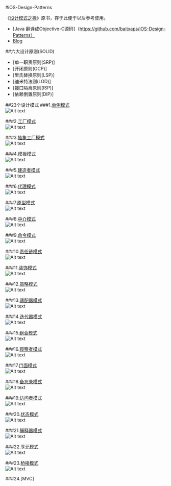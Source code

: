 #iOS-Design-Patterns

《[设计模式之禅](http://download.csdn.net/detail/baitxaps/9602132)》原书，存于此便于以后参考使用。
* [Java 翻译成Objective-C源码]（https://github.com/baitxaps/iOS-Design-Patterns）
* [Blog](http://write.blog.csdn.net/postedit/52196681)

##六大设计原则(SOLID)
* [单一职责原则(SRP)]
* [开闭原则(OCP)]
* [里氏替换原则(LSP)]
* [迪米特法则(LOD)]
* [接口隔离原则(ISP)]
* [依赖倒置原则(DIP)]


##23个设计模式
###1.[单例模式](https://github.com/baitxaps/iOS-Design-Patterns/tree/master/AdapterPattern)  
![Alt text](https://github.com/baitxaps/iOS-Design-Patterns/blob/master/jpg/singleton.gif "单例模式")

###2.[工厂模式](https://github.com/baitxaps/iOS-Design-Patterns/tree/master/FactoryMethodPattern)  
![Alt text](https://github.com/baitxaps/iOS-Design-Patterns/blob/master/jpg/factorys.jpg "工厂模式类图")

###3.[抽象工厂模式](https://github.com/baitxaps/iOS-Design-Patterns/tree/master/FactoryMethodPattern)   
![Alt text](https://github.com/baitxaps/iOS-Design-Patterns/blob/master/jpg/factorya.jpg "抽象工厂模式类图")

###4.[模板模式](https://github.com/baitxaps/iOS-Design-Patterns/tree/master/ProtoType)  
![Alt text](https://github.com/baitxaps/iOS-Design-Patterns/blob/master/jpg/template.jpg "模板模式类图")

###5.[建造者模式](https://github.com/baitxaps/iOS-Design-Patterns/tree/master/BuilderParrern)  
![Alt text](https://github.com/baitxaps/iOS-Design-Patterns/blob/master/jpg/builder.jpg "建造者模式类图")

###6.[代理模式](https://github.com/baitxaps/iOS-Design-Patterns/tree/master/RHCProxy)  
![Alt text](https://github.com/baitxaps/iOS-Design-Patterns/blob/master/jpg/proxy.jpg "代理模式类图")

###7.[原型模式](https://github.com/baitxaps/iOS-Design-Patterns/tree/master/ProtoType)  
![Alt text](https://github.com/baitxaps/iOS-Design-Patterns/blob/master/jpg/prototype.gif "原型模式类图")

###8.[中介模式](https://github.com/baitxaps/iOS-Design-Patterns/tree/master/MediatorPattern)  
![Alt text](https://github.com/baitxaps/iOS-Design-Patterns/blob/master/jpg/mediator.jpg "中介模式类图")

###9.[命令模式](https://github.com/baitxaps/iOS-Design-Patterns/tree/master/CommandPattern)  
![Alt text](https://github.com/baitxaps/iOS-Design-Patterns/blob/master/jpg/command.jpg "命令模式类图")

###10.[责任链模式](https://github.com/baitxaps/iOS-Design-Patterns/tree/master/ChainOfResponsibilityPattern)  
![Alt text](https://github.com/baitxaps/iOS-Design-Patterns/blob/master/jpg/chainofresponsibility.jpg "责任链模式类图")

###11.[装饰模式](https://github.com/baitxaps/iOS-Design-Patterns/tree/master/DecoratorPattern)  
![Alt text](https://github.com/baitxaps/iOS-Design-Patterns/blob/master/jpg/decorator.jpg "装饰模式类图")

###12.[策略模式](https://github.com/baitxaps/iOS-Design-Patterns/tree/master/StrategyPattern)  
![Alt text](https://github.com/baitxaps/iOS-Design-Patterns/blob/master/jpg/strategy.jpg "策略模式类图")

###13.[适配器模式](https://github.com/baitxaps/iOS-Design-Patterns/tree/master/AdapterPattern)  
![Alt text](https://github.com/baitxaps/iOS-Design-Patterns/blob/master/jpg/adapter.jpg "适配器模式类图")

###14.[迭代器模式](https://github.com/baitxaps/iOS-Design-Patterns/tree/master/IteratorPattern)  
![Alt text](https://github.com/baitxaps/iOS-Design-Patterns/blob/master/jpg/iterator.jpg "迭代器模式类图")

###15.[组合模式](https://github.com/baitxaps/iOS-Design-Patterns/tree/master/CompositePattern)  
![Alt text](https://github.com/baitxaps/iOS-Design-Patterns/blob/master/jpg/composite.jpg "组合模式类图")

###16.[观察者模式](https://github.com/baitxaps/iOS-Design-Patterns/tree/master/ObserverPattern)  
![Alt text](https://github.com/baitxaps/iOS-Design-Patterns/blob/master/jpg/observer.jpg "观察者模式类图")

###17.[门面模式](https://github.com/baitxaps/iOS-Design-Patterns/tree/master/FacadePattern)  
![Alt text](https://github.com/baitxaps/iOS-Design-Patterns/blob/master/jpg/facade.gif "门面模式示意图")

###18.[备忘录模式](https://github.com/baitxaps/iOS-Design-Patterns/tree/master/MementoPattern)  
![Alt text](https://github.com/baitxaps/iOS-Design-Patterns/blob/master/jpg/memento.jpg "备忘录模式类图")

###19.[访问者模式](https://github.com/baitxaps/iOS-Design-Patterns/tree/master/VisitorPattern)  
![Alt text](https://github.com/baitxaps/iOS-Design-Patterns/blob/master/jpg/visitor.jpg "访问者模式类图")

###20.[状态模式](https://github.com/baitxaps/iOS-Design-Patterns/tree/master/StatePattern)  
![Alt text](https://github.com/baitxaps/iOS-Design-Patterns/blob/master/jpg/state.jpg "状态模式类图")

###21.[解释器模式](https://github.com/baitxaps/iOS-Design-Patterns/tree/master/InterpreterPattern)  
![Alt text](https://github.com/baitxaps/iOS-Design-Patterns/blob/master/jpg/interpreter.jpg "解释器模式类图")

###22.[享元模式](https://github.com/baitxaps/iOS-Design-Patterns/tree/master/FlyweightPattern)  
![Alt text](https://github.com/baitxaps/iOS-Design-Patterns/blob/master/jpg/flyweight.gif "享元模式类图")

###23.[桥接模式](https://github.com/baitxaps/iOS-Design-Patterns/tree/master/BridgePattern)  
![Alt text](https://github.com/baitxaps/iOS-Design-Patterns/blob/master/jpg/bridge.jpg "桥接模式类图")

###24.[MVC]

